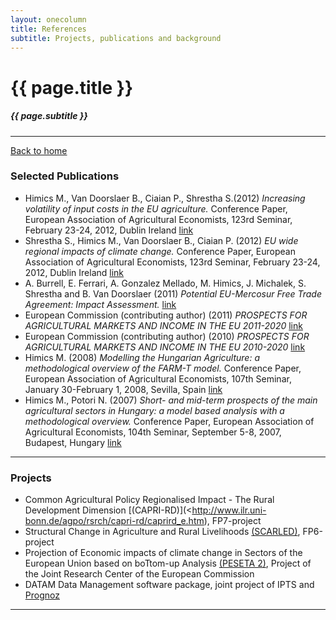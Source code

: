 ```yaml
---
layout: onecolumn
title: References
subtitle: Projects, publications and background
---
```





{{ page.title }}
================


##### {{ page.subtitle }}


-------------------------------

 [Back to home](http://trialsolution.github.com")



### Selected Publications

* Himics M., Van Doorslaer B., Ciaian P., Shrestha S.(2012) _Increasing volatility of input costs in the EU agriculture._ Conference Paper, European Association of Agricultural Economists, 123rd Seminar, February 23-24, 2012, Dublin Ireland [link](http://purl.umn.edu/122531)
* Shrestha S., Himics M., Van Doorslaer B., Ciaian P. (2012) _EU wide regional impacts of climate change._ Conference Paper, European Association of Agricultural Economists, 123rd Seminar, February 23-24, 2012, Dublin Ireland [link](http://purl.umn.edu/122546)
* A. Burrell, E. Ferrari, A. Gonzalez Mellado, M. Himics, J. Michalek, S. Shrestha and B. Van Doorslaer (2011) _Potential EU-Mercosur Free Trade Agreement: Impact Assessment._ [link](http://ipts.jrc.ec.europa.eu/publications/pub.cfm?id=4819)
* European Commission (contributing author) (2011) _PROSPECTS FOR AGRICULTURAL MARKETS AND INCOME IN THE EU 2011-2020_ [link](http://ec.europa.eu/agriculture/publi/caprep/prospects2011/fullrep_en.pdf)
* European Commission (contributing author) (2010) _PROSPECTS FOR AGRICULTURAL MARKETS AND INCOME IN THE EU 2010-2020_ [link](http://ec.europa.eu/agriculture/publi/caprep/prospects2010/fullrep_en.pdf)
* Himics M. (2008) _Modelling the Hungarian Agriculture: a methodological overview of the FARM-T model._  Conference Paper, European Association of Agricultural Economists, 107th Seminar, January 30-February 1, 2008, Sevilla, Spain [link](http://purl.umn.edu/6697)
* Himics M., Potori N. (2007) _Short- and mid-term prospects of the main agricultural sectors in Hungary: a model based analysis with a methodological overview._  Conference Paper, European Association of Agricultural Economists, 104th Seminar, September 5-8, 2007, Budapest, Hungary [link](http://purl.umn.edu/7844)


-------------------------------



### Projects


* Common Agricultural Policy Regionalised Impact - The Rural Development Dimension [(CAPRI-RD)](<http://www.ilr.uni-bonn.de/agpo/rsrch/capri-rd/caprird_e.htm), FP7-project
* Structural Change in Agriculture and Rural Livelihoods [(SCARLED)](http://scarled.eu/), FP6-project
* Projection of Economic impacts of climate change in Sectors of the European Union based on boTtom-up Analysis [(PESETA 2)](http://139.191.1.75/peseta/), Project of the Joint Research Center of the European Commission
* DATAM Data Management software package, joint project of IPTS and [Prognoz](http://www.prognoz.com/en/index.php)

--------------------------------



